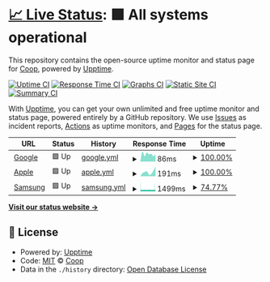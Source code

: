 # [📈 Live Status](https://CoopPlayzz.github.io/Webstatus-electronicbrands): <!--live status--> **🟩 All systems operational**

This repository contains the open-source uptime monitor and status page for [Coop](coopos.github.io/CoopOS), powered by [Upptime](https://github.com/upptime/upptime).

[![Uptime CI](https://github.com/CoopPlayzz/Webstatus-electronicbrands/workflows/Uptime%20CI/badge.svg)](https://github.com/CoopPlayzz/Webstatus-electronicbrands/actions?query=workflow%3A%22Uptime+CI%22)
[![Response Time CI](https://github.com/CoopPlayzz/Webstatus-electronicbrands/workflows/Response%20Time%20CI/badge.svg)](https://github.com/CoopPlayzz/Webstatus-electronicbrands/actions?query=workflow%3A%22Response+Time+CI%22)
[![Graphs CI](https://github.com/CoopPlayzz/Webstatus-electronicbrands/workflows/Graphs%20CI/badge.svg)](https://github.com/CoopPlayzz/Webstatus-electronicbrands/actions?query=workflow%3A%22Graphs+CI%22)
[![Static Site CI](https://github.com/CoopPlayzz/Webstatus-electronicbrands/workflows/Static%20Site%20CI/badge.svg)](https://github.com/CoopPlayzz/Webstatus-electronicbrands/actions?query=workflow%3A%22Static+Site+CI%22)
[![Summary CI](https://github.com/CoopPlayzz/Webstatus-electronicbrands/workflows/Summary%20CI/badge.svg)](https://github.com/CoopPlayzz/Webstatus-electronicbrands/actions?query=workflow%3A%22Summary+CI%22)

With [Upptime](https://upptime.js.org), you can get your own unlimited and free uptime monitor and status page, powered entirely by a GitHub repository. We use [Issues](https://github.com/CoopPlayzz/Webstatus-electronicbrands/issues) as incident reports, [Actions](https://github.com/CoopPlayzz/Webstatus-electronicbrands/actions) as uptime monitors, and [Pages](https://CoopPlayzz.github.io/Webstatus-electronicbrands) for the status page.

<!--start: status pages-->
<!-- This summary is generated by Upptime (https://github.com/upptime/upptime) -->
<!-- Do not edit this manually, your changes will be overwritten -->
<!-- prettier-ignore -->
| URL | Status | History | Response Time | Uptime |
| --- | ------ | ------- | ------------- | ------ |
| <img alt="" src="https://favicons.githubusercontent.com/www.google.com" height="13"> [Google](https://www.google.com) | 🟩 Up | [google.yml](https://github.com/CoopPlayzz/Webstatus-electronicbrands/commits/HEAD/history/google.yml) | <details><summary><img alt="Response time graph" src="./graphs/google/response-time-week.png" height="20"> 86ms</summary><br><a href="https://CoopPlayzz.github.io/Webstatus-electronicbrands/history/google"><img alt="Response time 90" src="https://img.shields.io/endpoint?url=https%3A%2F%2Fraw.githubusercontent.com%2FCoopPlayzz%2FWebstatus-electronicbrands%2FHEAD%2Fapi%2Fgoogle%2Fresponse-time.json"></a><br><a href="https://CoopPlayzz.github.io/Webstatus-electronicbrands/history/google"><img alt="24-hour response time 86" src="https://img.shields.io/endpoint?url=https%3A%2F%2Fraw.githubusercontent.com%2FCoopPlayzz%2FWebstatus-electronicbrands%2FHEAD%2Fapi%2Fgoogle%2Fresponse-time-day.json"></a><br><a href="https://CoopPlayzz.github.io/Webstatus-electronicbrands/history/google"><img alt="7-day response time 86" src="https://img.shields.io/endpoint?url=https%3A%2F%2Fraw.githubusercontent.com%2FCoopPlayzz%2FWebstatus-electronicbrands%2FHEAD%2Fapi%2Fgoogle%2Fresponse-time-week.json"></a><br><a href="https://CoopPlayzz.github.io/Webstatus-electronicbrands/history/google"><img alt="30-day response time 116" src="https://img.shields.io/endpoint?url=https%3A%2F%2Fraw.githubusercontent.com%2FCoopPlayzz%2FWebstatus-electronicbrands%2FHEAD%2Fapi%2Fgoogle%2Fresponse-time-month.json"></a><br><a href="https://CoopPlayzz.github.io/Webstatus-electronicbrands/history/google"><img alt="1-year response time 90" src="https://img.shields.io/endpoint?url=https%3A%2F%2Fraw.githubusercontent.com%2FCoopPlayzz%2FWebstatus-electronicbrands%2FHEAD%2Fapi%2Fgoogle%2Fresponse-time-year.json"></a></details> | <details><summary><a href="https://CoopPlayzz.github.io/Webstatus-electronicbrands/history/google">100.00%</a></summary><a href="https://CoopPlayzz.github.io/Webstatus-electronicbrands/history/google"><img alt="All-time uptime 100.00%" src="https://img.shields.io/endpoint?url=https%3A%2F%2Fraw.githubusercontent.com%2FCoopPlayzz%2FWebstatus-electronicbrands%2FHEAD%2Fapi%2Fgoogle%2Fuptime.json"></a><br><a href="https://CoopPlayzz.github.io/Webstatus-electronicbrands/history/google"><img alt="24-hour uptime 100.00%" src="https://img.shields.io/endpoint?url=https%3A%2F%2Fraw.githubusercontent.com%2FCoopPlayzz%2FWebstatus-electronicbrands%2FHEAD%2Fapi%2Fgoogle%2Fuptime-day.json"></a><br><a href="https://CoopPlayzz.github.io/Webstatus-electronicbrands/history/google"><img alt="7-day uptime 100.00%" src="https://img.shields.io/endpoint?url=https%3A%2F%2Fraw.githubusercontent.com%2FCoopPlayzz%2FWebstatus-electronicbrands%2FHEAD%2Fapi%2Fgoogle%2Fuptime-week.json"></a><br><a href="https://CoopPlayzz.github.io/Webstatus-electronicbrands/history/google"><img alt="30-day uptime 100.00%" src="https://img.shields.io/endpoint?url=https%3A%2F%2Fraw.githubusercontent.com%2FCoopPlayzz%2FWebstatus-electronicbrands%2FHEAD%2Fapi%2Fgoogle%2Fuptime-month.json"></a><br><a href="https://CoopPlayzz.github.io/Webstatus-electronicbrands/history/google"><img alt="1-year uptime 100.00%" src="https://img.shields.io/endpoint?url=https%3A%2F%2Fraw.githubusercontent.com%2FCoopPlayzz%2FWebstatus-electronicbrands%2FHEAD%2Fapi%2Fgoogle%2Fuptime-year.json"></a></details>
| <img alt="" src="https://favicons.githubusercontent.com/apple.com" height="13"> [Apple](https://apple.com) | 🟩 Up | [apple.yml](https://github.com/CoopPlayzz/Webstatus-electronicbrands/commits/HEAD/history/apple.yml) | <details><summary><img alt="Response time graph" src="./graphs/apple/response-time-week.png" height="20"> 191ms</summary><br><a href="https://CoopPlayzz.github.io/Webstatus-electronicbrands/history/apple"><img alt="Response time 248" src="https://img.shields.io/endpoint?url=https%3A%2F%2Fraw.githubusercontent.com%2FCoopPlayzz%2FWebstatus-electronicbrands%2FHEAD%2Fapi%2Fapple%2Fresponse-time.json"></a><br><a href="https://CoopPlayzz.github.io/Webstatus-electronicbrands/history/apple"><img alt="24-hour response time 421" src="https://img.shields.io/endpoint?url=https%3A%2F%2Fraw.githubusercontent.com%2FCoopPlayzz%2FWebstatus-electronicbrands%2FHEAD%2Fapi%2Fapple%2Fresponse-time-day.json"></a><br><a href="https://CoopPlayzz.github.io/Webstatus-electronicbrands/history/apple"><img alt="7-day response time 191" src="https://img.shields.io/endpoint?url=https%3A%2F%2Fraw.githubusercontent.com%2FCoopPlayzz%2FWebstatus-electronicbrands%2FHEAD%2Fapi%2Fapple%2Fresponse-time-week.json"></a><br><a href="https://CoopPlayzz.github.io/Webstatus-electronicbrands/history/apple"><img alt="30-day response time 221" src="https://img.shields.io/endpoint?url=https%3A%2F%2Fraw.githubusercontent.com%2FCoopPlayzz%2FWebstatus-electronicbrands%2FHEAD%2Fapi%2Fapple%2Fresponse-time-month.json"></a><br><a href="https://CoopPlayzz.github.io/Webstatus-electronicbrands/history/apple"><img alt="1-year response time 248" src="https://img.shields.io/endpoint?url=https%3A%2F%2Fraw.githubusercontent.com%2FCoopPlayzz%2FWebstatus-electronicbrands%2FHEAD%2Fapi%2Fapple%2Fresponse-time-year.json"></a></details> | <details><summary><a href="https://CoopPlayzz.github.io/Webstatus-electronicbrands/history/apple">100.00%</a></summary><a href="https://CoopPlayzz.github.io/Webstatus-electronicbrands/history/apple"><img alt="All-time uptime 99.99%" src="https://img.shields.io/endpoint?url=https%3A%2F%2Fraw.githubusercontent.com%2FCoopPlayzz%2FWebstatus-electronicbrands%2FHEAD%2Fapi%2Fapple%2Fuptime.json"></a><br><a href="https://CoopPlayzz.github.io/Webstatus-electronicbrands/history/apple"><img alt="24-hour uptime 100.00%" src="https://img.shields.io/endpoint?url=https%3A%2F%2Fraw.githubusercontent.com%2FCoopPlayzz%2FWebstatus-electronicbrands%2FHEAD%2Fapi%2Fapple%2Fuptime-day.json"></a><br><a href="https://CoopPlayzz.github.io/Webstatus-electronicbrands/history/apple"><img alt="7-day uptime 100.00%" src="https://img.shields.io/endpoint?url=https%3A%2F%2Fraw.githubusercontent.com%2FCoopPlayzz%2FWebstatus-electronicbrands%2FHEAD%2Fapi%2Fapple%2Fuptime-week.json"></a><br><a href="https://CoopPlayzz.github.io/Webstatus-electronicbrands/history/apple"><img alt="30-day uptime 100.00%" src="https://img.shields.io/endpoint?url=https%3A%2F%2Fraw.githubusercontent.com%2FCoopPlayzz%2FWebstatus-electronicbrands%2FHEAD%2Fapi%2Fapple%2Fuptime-month.json"></a><br><a href="https://CoopPlayzz.github.io/Webstatus-electronicbrands/history/apple"><img alt="1-year uptime 99.99%" src="https://img.shields.io/endpoint?url=https%3A%2F%2Fraw.githubusercontent.com%2FCoopPlayzz%2FWebstatus-electronicbrands%2FHEAD%2Fapi%2Fapple%2Fuptime-year.json"></a></details>
| <img alt="" src="https://favicons.githubusercontent.com/samsung.com" height="13"> [Samsung](https://samsung.com) | 🟩 Up | [samsung.yml](https://github.com/CoopPlayzz/Webstatus-electronicbrands/commits/HEAD/history/samsung.yml) | <details><summary><img alt="Response time graph" src="./graphs/samsung/response-time-week.png" height="20"> 1499ms</summary><br><a href="https://CoopPlayzz.github.io/Webstatus-electronicbrands/history/samsung"><img alt="Response time 1460" src="https://img.shields.io/endpoint?url=https%3A%2F%2Fraw.githubusercontent.com%2FCoopPlayzz%2FWebstatus-electronicbrands%2FHEAD%2Fapi%2Fsamsung%2Fresponse-time.json"></a><br><a href="https://CoopPlayzz.github.io/Webstatus-electronicbrands/history/samsung"><img alt="24-hour response time 1968" src="https://img.shields.io/endpoint?url=https%3A%2F%2Fraw.githubusercontent.com%2FCoopPlayzz%2FWebstatus-electronicbrands%2FHEAD%2Fapi%2Fsamsung%2Fresponse-time-day.json"></a><br><a href="https://CoopPlayzz.github.io/Webstatus-electronicbrands/history/samsung"><img alt="7-day response time 1499" src="https://img.shields.io/endpoint?url=https%3A%2F%2Fraw.githubusercontent.com%2FCoopPlayzz%2FWebstatus-electronicbrands%2FHEAD%2Fapi%2Fsamsung%2Fresponse-time-week.json"></a><br><a href="https://CoopPlayzz.github.io/Webstatus-electronicbrands/history/samsung"><img alt="30-day response time 1493" src="https://img.shields.io/endpoint?url=https%3A%2F%2Fraw.githubusercontent.com%2FCoopPlayzz%2FWebstatus-electronicbrands%2FHEAD%2Fapi%2Fsamsung%2Fresponse-time-month.json"></a><br><a href="https://CoopPlayzz.github.io/Webstatus-electronicbrands/history/samsung"><img alt="1-year response time 1460" src="https://img.shields.io/endpoint?url=https%3A%2F%2Fraw.githubusercontent.com%2FCoopPlayzz%2FWebstatus-electronicbrands%2FHEAD%2Fapi%2Fsamsung%2Fresponse-time-year.json"></a></details> | <details><summary><a href="https://CoopPlayzz.github.io/Webstatus-electronicbrands/history/samsung">74.77%</a></summary><a href="https://CoopPlayzz.github.io/Webstatus-electronicbrands/history/samsung"><img alt="All-time uptime 98.78%" src="https://img.shields.io/endpoint?url=https%3A%2F%2Fraw.githubusercontent.com%2FCoopPlayzz%2FWebstatus-electronicbrands%2FHEAD%2Fapi%2Fsamsung%2Fuptime.json"></a><br><a href="https://CoopPlayzz.github.io/Webstatus-electronicbrands/history/samsung"><img alt="24-hour uptime 77.28%" src="https://img.shields.io/endpoint?url=https%3A%2F%2Fraw.githubusercontent.com%2FCoopPlayzz%2FWebstatus-electronicbrands%2FHEAD%2Fapi%2Fsamsung%2Fuptime-day.json"></a><br><a href="https://CoopPlayzz.github.io/Webstatus-electronicbrands/history/samsung"><img alt="7-day uptime 74.77%" src="https://img.shields.io/endpoint?url=https%3A%2F%2Fraw.githubusercontent.com%2FCoopPlayzz%2FWebstatus-electronicbrands%2FHEAD%2Fapi%2Fsamsung%2Fuptime-week.json"></a><br><a href="https://CoopPlayzz.github.io/Webstatus-electronicbrands/history/samsung"><img alt="30-day uptime 94.20%" src="https://img.shields.io/endpoint?url=https%3A%2F%2Fraw.githubusercontent.com%2FCoopPlayzz%2FWebstatus-electronicbrands%2FHEAD%2Fapi%2Fsamsung%2Fuptime-month.json"></a><br><a href="https://CoopPlayzz.github.io/Webstatus-electronicbrands/history/samsung"><img alt="1-year uptime 98.78%" src="https://img.shields.io/endpoint?url=https%3A%2F%2Fraw.githubusercontent.com%2FCoopPlayzz%2FWebstatus-electronicbrands%2FHEAD%2Fapi%2Fsamsung%2Fuptime-year.json"></a></details>

<!--end: status pages-->

[**Visit our status website →**](https://CoopPlayzz.github.io/Webstatus-electronicbrands)

## 📄 License

- Powered by: [Upptime](https://github.com/upptime/upptime)
- Code: [MIT](./LICENSE) © [Coop](coopos.github.io/CoopOS)
- Data in the `./history` directory: [Open Database License](https://opendatacommons.org/licenses/odbl/1-0/)
